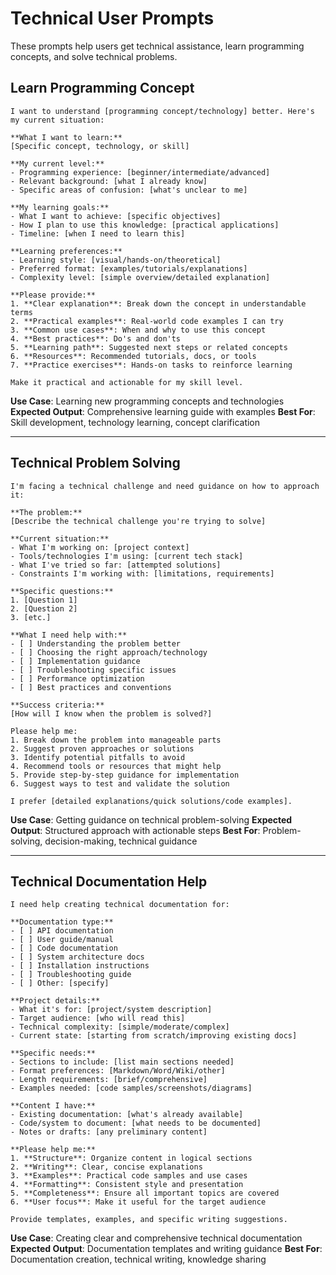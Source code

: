 # Technical User Prompts

These prompts help users get technical assistance, learn programming concepts, and solve technical problems.

## Learn Programming Concept

```
I want to understand [programming concept/technology] better. Here's my current situation:

**What I want to learn:**
[Specific concept, technology, or skill]

**My current level:**
- Programming experience: [beginner/intermediate/advanced]
- Relevant background: [what I already know]
- Specific areas of confusion: [what's unclear to me]

**My learning goals:**
- What I want to achieve: [specific objectives]
- How I plan to use this knowledge: [practical applications]
- Timeline: [when I need to learn this]

**Learning preferences:**
- Learning style: [visual/hands-on/theoretical]
- Preferred format: [examples/tutorials/explanations]
- Complexity level: [simple overview/detailed explanation]

**Please provide:**
1. **Clear explanation**: Break down the concept in understandable terms
2. **Practical examples**: Real-world code examples I can try
3. **Common use cases**: When and why to use this concept
4. **Best practices**: Do's and don'ts
5. **Learning path**: Suggested next steps or related concepts
6. **Resources**: Recommended tutorials, docs, or tools
7. **Practice exercises**: Hands-on tasks to reinforce learning

Make it practical and actionable for my skill level.
```

**Use Case**: Learning new programming concepts and technologies
**Expected Output**: Comprehensive learning guide with examples
**Best For**: Skill development, technology learning, concept clarification

---

## Technical Problem Solving

```
I'm facing a technical challenge and need guidance on how to approach it:

**The problem:**
[Describe the technical challenge you're trying to solve]

**Current situation:**
- What I'm working on: [project context]
- Tools/technologies I'm using: [current tech stack]
- What I've tried so far: [attempted solutions]
- Constraints I'm working with: [limitations, requirements]

**Specific questions:**
1. [Question 1]
2. [Question 2]
3. [etc.]

**What I need help with:**
- [ ] Understanding the problem better
- [ ] Choosing the right approach/technology
- [ ] Implementation guidance
- [ ] Troubleshooting specific issues
- [ ] Performance optimization
- [ ] Best practices and conventions

**Success criteria:**
[How will I know when the problem is solved?]

Please help me:
1. Break down the problem into manageable parts
2. Suggest proven approaches or solutions
3. Identify potential pitfalls to avoid
4. Recommend tools or resources that might help
5. Provide step-by-step guidance for implementation
6. Suggest ways to test and validate the solution

I prefer [detailed explanations/quick solutions/code examples].
```

**Use Case**: Getting guidance on technical problem-solving
**Expected Output**: Structured approach with actionable steps
**Best For**: Problem-solving, decision-making, technical guidance

---

## Technical Documentation Help

```
I need help creating technical documentation for:

**Documentation type:**
- [ ] API documentation
- [ ] User guide/manual
- [ ] Code documentation
- [ ] System architecture docs
- [ ] Installation instructions
- [ ] Troubleshooting guide
- [ ] Other: [specify]

**Project details:**
- What it's for: [project/system description]
- Target audience: [who will read this]
- Technical complexity: [simple/moderate/complex]
- Current state: [starting from scratch/improving existing docs]

**Specific needs:**
- Sections to include: [list main sections needed]
- Format preferences: [Markdown/Word/Wiki/other]
- Length requirements: [brief/comprehensive]
- Examples needed: [code samples/screenshots/diagrams]

**Content I have:**
- Existing documentation: [what's already available]
- Code/system to document: [what needs to be documented]
- Notes or drafts: [any preliminary content]

**Please help me:**
1. **Structure**: Organize content in logical sections
2. **Writing**: Clear, concise explanations
3. **Examples**: Practical code samples and use cases
4. **Formatting**: Consistent style and presentation
5. **Completeness**: Ensure all important topics are covered
6. **User focus**: Make it useful for the target audience

Provide templates, examples, and specific writing suggestions.
```

**Use Case**: Creating clear and comprehensive technical documentation
**Expected Output**: Documentation templates and writing guidance
**Best For**: Documentation creation, technical writing, knowledge sharing